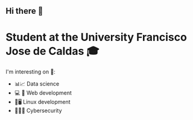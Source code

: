 ## Hi there 👋
# Student at the University Francisco Jose de Caldas 🎓
I'm interesting on 👀:
- 📊📈 Data science
- 💻 📶 Web development
- 🐧🖥️ Linux development
- 🔐🕵️‍♂️ Cybersecurity
<!--
**jnicolasdz/jnicolasdz** is a ✨ _special_ ✨ repository because its `README.md` (this file) appears on your GitHub profile.

Here are some ideas to get you started:

- 🔭 I’m currently working on ...
- 🌱 I’m currently learning ...
- 👯 I’m looking to collaborate on ...
- 🤔 I’m looking for help with ...
- 💬 Ask me about ...
- 📫 How to reach me: ...
- 😄 Pronouns: ...
- ⚡ Fun fact: ...
-->
